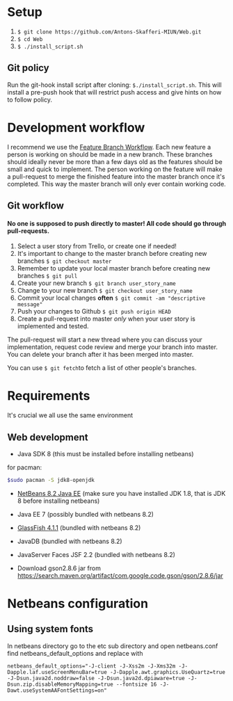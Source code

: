 # Setup

1. `$ git clone https://github.com/Antons-Skafferi-MIUN/Web.git`
2. `$ cd Web`
3. `$ ./install_script.sh`

## Git policy
Run the git-hook install script after cloning: `$./install_script.sh`. This will install a pre-push hook that will restrict push access and give hints on how to follow policy. 

# Development workflow
I recommend we use the [Feature Branch Workflow](https://www.atlassian.com/git/tutorials/comparing-workflows/feature-branch-workflow). Each new feature a person is working on should be made in a new branch. These branches should ideally never be more than a few days old as the features should be small and quick to implement. The person working on the feature will make a pull-request to merge the finished feature into the master branch once it's completed. This way the master branch will only ever contain working code. 

## Git workflow
#### No one is supposed to push directly to master! All code should go through pull-requests.
1. Select a user story from Trello, or create one if needed!
2. It's important to change to the master branch before creating new branches `$ git checkout master`
3. Remember to update your local master branch before creating new branches `$ git pull`
4. Create your new branch `$ git branch user_story_name`
5. Change to your new branch `$ git checkout user_story_name`
6. Commit your local changes __often__ `$ git commit -am "descriptive message"`
7. Push your changes to Github `$ git push origin HEAD`
8. Create a pull-request into master _only_ when your user story is implemented and tested. 

The pull-request will start a new thread where you can discuss your implementation, request code review and merge your branch into master. You can delete your branch after it has been merged into master. 

You can use `$ git fetch`to fetch a list of other people's branches. 

# Requirements
It's crucial we all use the same environment

## Web development
* Java SDK 8
(this must be installed before installing netbeans)

for pacman:  
```bash
$sudo pacman -S jdk8-openjdk
```
* [NetBeans 8.2 Java EE](https://netbeans.org/downloads/8.2/) 
(make sure you have installed JDK 1.8, that is JDK 8 before installing netbeans)  
* Java EE 7 
(possibly bundled with netbeans 8.2)
* [GlassFish 4.1.1](http://download.oracle.com/glassfish/4.1.1/release/glassfish-4.1.1-web.zip) 
(bundled with netbeans 8.2)  

* JavaDB (bundled with netbeans 8.2) 
* JavaServer Faces JSF 2.2 (bundled with netbeans 8.2)  
* Download gson2.8.6 jar from https://search.maven.org/artifact/com.google.code.gson/gson/2.8.6/jar


# Netbeans configuration

## Using system fonts
In netbeans directory go to the etc sub directory and open netbeans.conf  
find netbeans_default_options and replace with  
```
netbeans_default_options="-J-client -J-Xss2m -J-Xms32m -J-Dapple.laf.useScreenMenuBar=true -J-Dapple.awt.graphics.UseQuartz=true -J-Dsun.java2d.noddraw=false -J-Dsun.java2d.dpiaware=true -J-Dsun.zip.disableMemoryMapping=true --fontsize 16 -J-Dawt.useSystemAAFontSettings=on"
```
